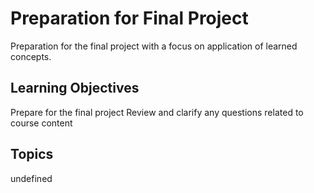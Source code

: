 # Preparation for Final Project

Preparation for the final project with a focus on application of learned concepts.

## Learning Objectives
Prepare for the final project
Review and clarify any questions related to course content

## Topics
undefined